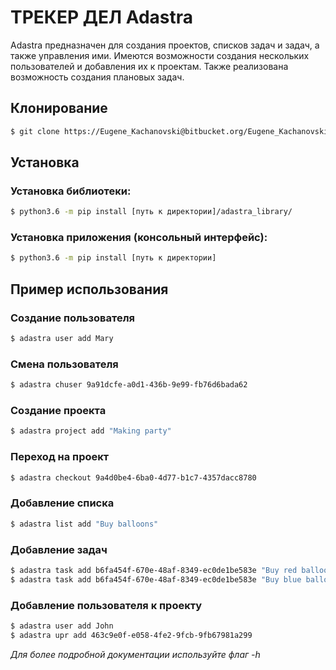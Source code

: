 # ТРЕКЕР ДЕЛ Adastra
Adastra предназначен для создания проектов, списков задач и задач, а также управления ими.
Имеются возможности создания нескольких пользователей и добавления их к проектам.
Также реализована возможность создания плановых задач.

## Клонирование ##
```bash
$ git clone https://Eugene_Kachanovski@bitbucket.org/Eugene_Kachanovski/isp_business_tracker.git
```

## Установка ##
### Установка библиотеки: ###
```bash
$ python3.6 -m pip install [путь к директории]/adastra_library/
```

### Установка приложения (консольный интерфейс): ###
```bash
$ python3.6 -m pip install [путь к директории]
```

## Пример использования ##
### Создание пользователя ###
```bash
$ adastra user add Mary
```

### Смена пользователя ###
```bash
$ adastra chuser 9a91dcfe-a0d1-436b-9e99-fb76d6bada62
```

### Создание проекта ###
```bash
$ adastra project add "Making party"
```

### Переход на проект ###
```bash
$ adastra checkout 9a4d0be4-6ba0-4d77-b1c7-4357dacc8780
```

### Добавление списка ###
```bash
$ adastra list add "Buy balloons"
```

### Добавление задач ###
```bash
$ adastra task add b6fa454f-670e-48af-8349-ec0de1be583e "Buy red balloons"
$ adastra task add b6fa454f-670e-48af-8349-ec0de1be583e "Buy blue balloons"
```

### Добавление пользователя к проекту ###
```bash
$ adastra user add John
$ adastra upr add 463c9e0f-e058-4fe2-9fcb-9fb67981a299
```

*Для более подробной документации используйте флаг -h*
